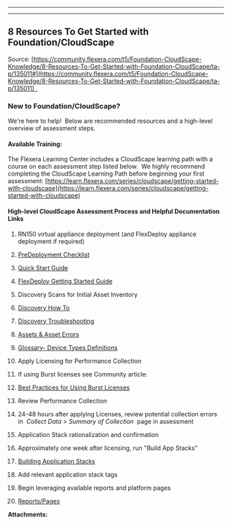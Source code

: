   

  

|    |    |    |    |
| --- | --- | --- | --- |

  

* * *

* * *

8 Resources To Get Started with Foundation/CloudScape
-----------------------------------------------------

Source: [https://community.flexera.com/t5/Foundation-CloudScape-Knowledge/8-Resources-To-Get-Started-with-Foundation-CloudScape/ta-p/135011#](https://community.flexera.com/t5/Foundation-CloudScape-Knowledge/8-Resources-To-Get-Started-with-Foundation-CloudScape/ta-p/135011)  

### New to Foundation/CloudScape?  

We're here to help!  Below are recommended resources and a high-level overview of assessment steps.

#### Available Training:

The Flexera Learning Center includes a CloudScape learning path with a course on each assessment step listed below.  We highly recommend completing the CloudScape Learning Path before beginning your first assessment: [https://learn.flexera.com/series/cloudscape/getting-started-with-cloudscape](https://learn.flexera.com/series/cloudscape/getting-started-with-cloudscape)

#### High-level CloudScape Assessment Process and Helpful Documentation Links

1.  RN150 virtual appliance deployment (and FlexDeploy appliance deployment if required)

1.  [PreDeployment Checklist](https://portal.riscnetworks.com/app/documentation/?path=/getting-started/predeployment-checklist/)
2.  [Quick Start Guide](https://portal.riscnetworks.com/app/documentation/?path=/getting-started/quick-start-guide/)
3.  [FlexDeploy Getting Started Guide](https://portal.riscnetworks.com/app/documentation/?path=/overview/alternate-and-additional-deployment-methods/)

3.  Discovery Scans for Initial Asset Inventory

1.  [Discovery How To](https://portal.riscnetworks.com/app/documentation/?path=/getting-started/discovery%253A-how-to/)
2.  [Discovery Troubleshooting](https://portal.riscnetworks.com/app/documentation/?path=/getting-started/discovery-troubleshooting/)
3.  [Assets & Asset Errors](https://portal.riscnetworks.com/app/documentation/?path=/using-the-platform/reports%252Fpages/)
4.  [Glossary- Device Types Definitions](https://portal.riscnetworks.com/app/documentation/?path=/using-the-platform/glossary/)

5.  Apply Licensing for Performance Collection

1.  If using Burst licenses see Community article:

1.  [Best Practices for Using Burst Licenses](https://community.flexera.com/t5/Foundation-CloudScape-Knowledge/Best-Practices-for-Using-Burst-Licenses/ta-p/125973)

7.  Review Performance Collection

1.  24-48 hours after applying Licenses, review potential collection errors in 
    _Collect Data > Summary of Collection_ 
    page in assessment

9.  Application Stack rationalization and confirmation

1.  Approximately one week after licensing, run "Build App Stacks"
2.  [Building Application Stacks](https://portal.riscnetworks.com/app/documentation/?path=/using-the-platform/building-application-stacks/)

11.  Add relevant application stack tags
12.  Begin leveraging available reports and platform pages

1.  [Reports/Pages](https://portal.riscnetworks.com/app/documentation/?path=/using-the-platform/reports%252Fpages/)

 **Attachments:** 

